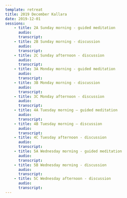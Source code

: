 ```yaml
---
template: retreat
title: 2019 December Kallara
date: 2019-12-01
sessions:
    - title: 2A Sunday morning - guided meditation
      audio: 
      transcript: 
    - title: 2B Sunday morning - discussion
      audio: 
      transcript:
    - title: 2C Sunday afternoon - discussion
      audio: 
      transcript: 
    - title: 3A Monday morning - guided meditation
      audio: 
      transcript: 
    - title: 3B Monday morning - discussion
      audio:
      transcript:
    - title: 3C Monday afternoon - discussion
      audio:
      transcript:
    - title: 4A Tuesday morning – guided meditation
      audio:
      transcript:
    - title: 4B Tuesday morning – discussion
      audio:
      transcript:
    - title: 4C Tuesday afternoon - discussion
      audio:
      transcript:
    - title: 5A Wednesday morning - guided meditation
      audio:
      transcript:
    - title: 5B Wednesday morning - discussion
      audio:
      transcript:
    - title: 5C Wednesday afternoon - discussion
      audio:
      transcript:
---      
```

      
